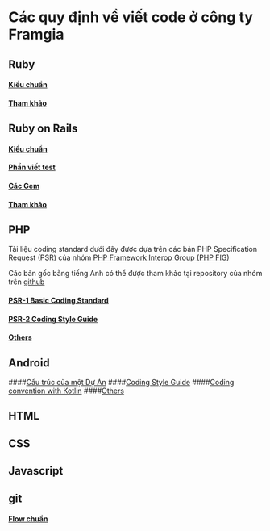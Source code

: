 # Các quy định về viết code ở công ty Framgia

## Ruby

#### [Kiểu chuẩn](./ruby/standard.md)
#### [Tham khảo](./ruby/references.md)

## Ruby on Rails

#### [Kiểu chuẩn](./rails/standard.md)
#### [Phần viết test](./rails/test.md)
#### [Các Gem](./rails/gems.md)
#### [Tham khảo](./rails/references.md)

## PHP
Tài liệu coding standard dưới đây được dựa trên các bản PHP Specification Request (PSR)
của nhóm [PHP Framework Interop Group (PHP FIG)](http://www.php-fig.org/)

Các bản gốc bằng tiếng Anh có thể được tham khảo tại repository của nhóm trên [github](https://github.com/php-fig/fig-standards)
#### [PSR-1 Basic Coding Standard](./php/PSR-1.md)
#### [PSR-2 Coding Style Guide](./php/PSR-2.md)
#### [Others](./php/others.md)

## Android

####[Cấu trúc của một Dự Án](./android/standard.md)
####[Coding Style Guide](./android/codingstyleguide.md)
####[Coding convention with Kotlin](./android/coding_convention_android_kotlin.md)
####[Others](./android/others.md)

## HTML

## CSS

## Javascript

## git

#### [Flow chuẩn](./git/flow.md)
